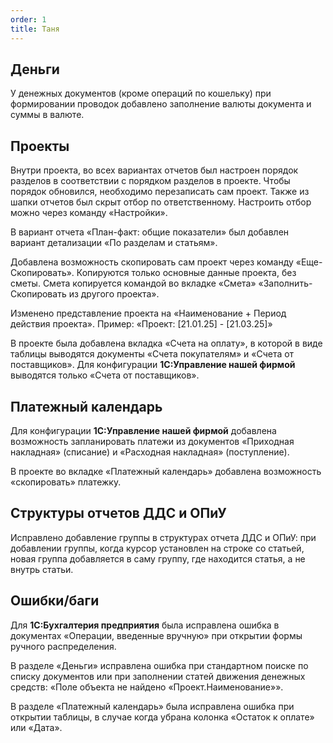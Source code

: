 ```yaml
---
order: 1
title: Таня
---
```


## **Деньги**

У денежных документов (кроме операций по кошельку) при формировании проводок добавлено заполнение валюты документа и суммы в валюте.



## **Проекты**

Внутри проекта, во всех вариантах отчетов был настроен порядок разделов в соответствии с порядком разделов в проекте. Чтобы порядок обновился, необходимо перезаписать сам проект. Также из шапки отчетов был скрыт отбор по ответственному. Настроить отбор можно через команду «Настройки».

В вариант отчета «План-факт: общие показатели» был добавлен вариант детализации «По разделам и статьям».

Добавлена возможность скопировать сам проект через команду «Еще-Скопировать». Копируются только основные данные проекта, без сметы. Смета копируется командой во вкладке «Смета» «Заполнить-Скопировать из другого проекта».

Изменено представление проекта на «Наименование + Период действия проекта». Пример: «Проект: \[21.01.25\] - \[21.03.25\]»

В проекте была добавлена вкладка «Счета на оплату», в которой в виде таблицы выводятся документы «Счета покупателям» и «Счета от поставщиков». Для конфигурации **1С:Управление нашей фирмой** выводятся только «Счета от поставщиков».



## **Платежный календарь**

Для конфигурации **1С:Управление нашей фирмой** добавлена возможность запланировать платежи из документов «Приходная накладная» (списание) и «Расходная накладная» (поступление).

В проекте во вкладке «Платежный календарь» добавлена возможность «скопировать» платежку.



## **Структуры отчетов ДДС и ОПиУ**

Исправлено добавление группы в структурах отчета ДДС и ОПиУ: при добавлении группы, когда курсор установлен на строке со статьей, новая группа добавляется в саму группу, где находится статья, а не внутрь статьи.



## Ошибки/баги

Для **1С:Бухгалтерия предприятия** была исправлена ошибка в документах «Операции, введенные вручную» при открытии формы ручного распределения.

В разделе «Деньги» исправлена ошибка  при стандартном поиске по списку документов или при заполнении статей движения денежных средств: «Поле объекта не найдено «Проект.Наименование»».

В разделе «Платежный календарь» была исправлена ошибка при открытии таблицы, в случае когда убрана колонка «Остаток к оплате» или «Дата».